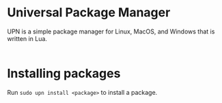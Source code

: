# Universal Package Manager
UPN is a simple package manager for Linux, MacOS, and Windows that is written in Lua.<br><br>

# Installing packages
Run `sudo upn install <package>` to install a package.
